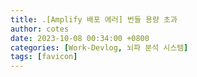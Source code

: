 ```yaml
---
title: .[Amplify 배포 에러] 번들 용량 초과
author: cotes
date: 2023-10-08 00:34:00 +0800
categories: [Work-Devlog, 뇌파 분석 시스템]
tags: [favicon]
---
```


<!-- 프로젝트 작업하면서 했던 고민, 어떻게 해결했는지에 대한 내용이 담겨져있습니다. -->
